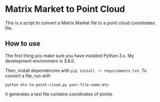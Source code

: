 # Matrix Market to Point Cloud

This is a script to convert a Matrix Market file to a point cloud coordinates file.

## How to use

The first thing you make sure you have installed Python 3.x. My development environment is 3.6.0.

Then, install dependencies with `pip install -r requirements.txt`. To convert a file, run with

```
python mtx-to-point-cloud.py your-file-name.mtx
```

It generates a text file contains coordinates of points.
